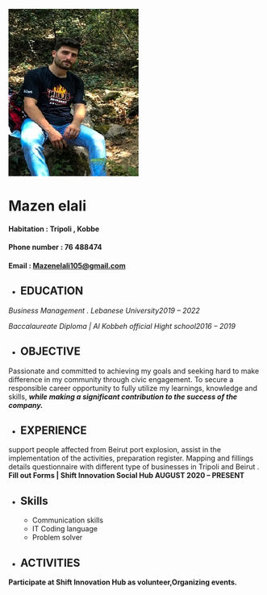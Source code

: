  ![This is a alt text.](mazen.jpg "Mazen elali.")


# Mazen elali


#### **Habitation** : Tripoli , Kobbe
#### **Phone number** : 76 488474
#### **Email** : Mazenelali105@gmail.com

* ## EDUCATION
 _Business Management . Lebanese University2019 – 2022_

_Baccalaureate Diploma | Al Kobbeh official Hight school2016 – 2019_

* ## OBJECTIVE
Passionate and committed to achieving my goals and seeking hard to make difference in my community through civic engagement. To secure a responsible career opportunity to fully utilize my learnings, knowledge and skills, _**while making a significant contribution to the success of the company.**_

* ## EXPERIENCE
support people affected from Beirut port explosion, assist in the implementation of the activities, preparation register. Mapping and fillings details questionnaire with different type of businesses in Tripoli and Beirut . **Fill out Forms | Shift Innovation Social Hub
AUGUST 2020 – PRESENT**
 
* ## Skills
    * Communication skills   
    * IT Coding language
    * Problem solver

* ## ACTIVITIES
**Participate at Shift Innovation Hub as volunteer,Organizing events.**
